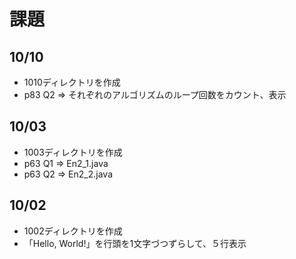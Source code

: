 # 課題

## 10/10
- 1010ディレクトリを作成
- p83 Q2 => それぞれのアルゴリズムのループ回数をカウント、表示

## 10/03
- 1003ディレクトリを作成
- p63 Q1 => En2_1.java
- p63 Q2 => En2_2.java

## 10/02
- 1002ディレクトリを作成
- 「Hello, World!」を行頭を1文字づつずらして、５行表示